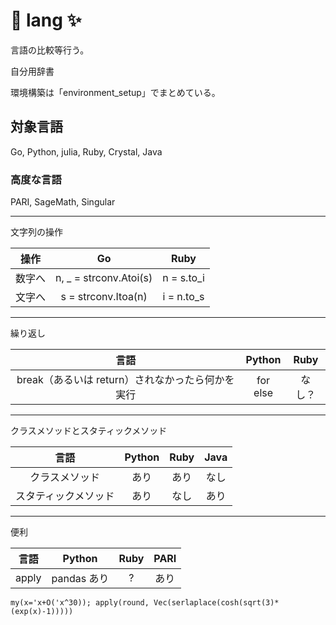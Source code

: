 # 🚀 lang ✨

言語の比較等行う。

自分用辞書

環境構築は「environment_setup」でまとめている。

## 対象言語

Go, Python, julia, Ruby, Crystal, Java

### 高度な言語

PARI, SageMath, Singular

--------------------

文字列の操作

| 操作 | Go | Ruby |
| :--: | :--: | :--: |
| 数字へ | n, _ = strconv.Atoi(s) | n = s.to_i |
| 文字へ | s = strconv.Itoa(n) | i = n.to_s |

--------------------

繰り返し

| 言語 | Python | Ruby |
| :--: | :--: | :--: |
|  break（あるいは return）されなかったら何かを実行 | for else | なし？ | 

--------------------

クラスメソッドとスタティックメソッド

| 言語 | Python | Ruby | Java |
| :--: | :--: | :--: | :--: |
| クラスメソッド | あり | あり | なし | 
| スタティックメソッド | あり | なし | あり |

--------------------

便利

| 言語 | Python | Ruby | PARI |
| :--: | :--: | :--: | :--: |
| apply | pandas あり | ? | あり | 

```PARI:apply
my(x='x+O('x^30)); apply(round, Vec(serlaplace(cosh(sqrt(3)*(exp(x)-1)))))
```


